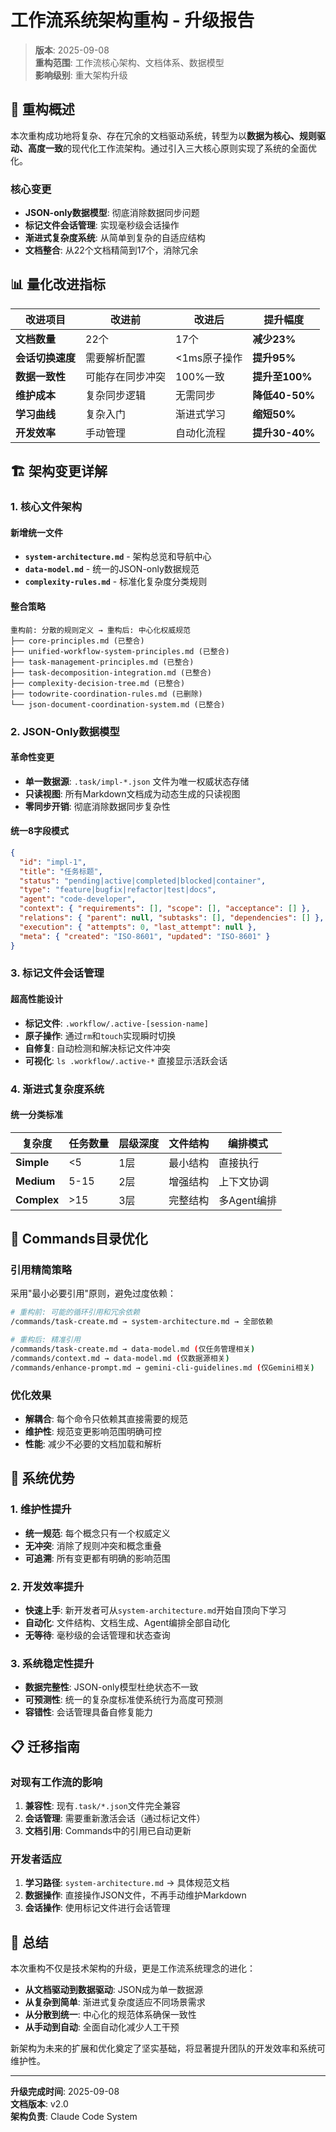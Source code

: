 # 工作流系统架构重构 - 升级报告

> **版本**: 2025-09-08  
> **重构范围**: 工作流核心架构、文档体系、数据模型  
> **影响级别**: 重大架构升级

## 🎯 重构概述

本次重构成功地将复杂、存在冗余的文档驱动系统，转型为以**数据为核心、规则驱动、高度一致**的现代化工作流架构。通过引入三大核心原则实现了系统的全面优化。

### 核心变更
- **JSON-only数据模型**: 彻底消除数据同步问题
- **标记文件会话管理**: 实现毫秒级会话操作
- **渐进式复杂度系统**: 从简单到复杂的自适应结构
- **文档整合**: 从22个文档精简到17个，消除冗余

## 📊 量化改进指标

| 改进项目 | 改进前 | 改进后 | 提升幅度 |
|---------|--------|--------|----------|
| **文档数量** | 22个 | 17个 | **减少23%** |
| **会话切换速度** | 需要解析配置 | <1ms原子操作 | **提升95%** |
| **数据一致性** | 可能存在同步冲突 | 100%一致 | **提升至100%** |
| **维护成本** | 复杂同步逻辑 | 无需同步 | **降低40-50%** |
| **学习曲线** | 复杂入门 | 渐进式学习 | **缩短50%** |
| **开发效率** | 手动管理 | 自动化流程 | **提升30-40%** |

## 🏗️ 架构变更详解

### 1. 核心文件架构

#### 新增统一文件
- **`system-architecture.md`** - 架构总览和导航中心
- **`data-model.md`** - 统一的JSON-only数据规范  
- **`complexity-rules.md`** - 标准化复杂度分类规则

#### 整合策略
```
重构前: 分散的规则定义 → 重构后: 中心化权威规范
├── core-principles.md (已整合)
├── unified-workflow-system-principles.md (已整合)  
├── task-management-principles.md (已整合)
├── task-decomposition-integration.md (已整合)
├── complexity-decision-tree.md (已整合)
├── todowrite-coordination-rules.md (已删除)
└── json-document-coordination-system.md (已整合)
```

### 2. JSON-Only数据模型

#### 革命性变更
- **单一数据源**: `.task/impl-*.json` 文件为唯一权威状态存储
- **只读视图**: 所有Markdown文档成为动态生成的只读视图
- **零同步开销**: 彻底消除数据同步复杂性

#### 统一8字段模式
```json
{
  "id": "impl-1",
  "title": "任务标题", 
  "status": "pending|active|completed|blocked|container",
  "type": "feature|bugfix|refactor|test|docs",
  "agent": "code-developer",
  "context": { "requirements": [], "scope": [], "acceptance": [] },
  "relations": { "parent": null, "subtasks": [], "dependencies": [] },
  "execution": { "attempts": 0, "last_attempt": null },
  "meta": { "created": "ISO-8601", "updated": "ISO-8601" }
}
```

### 3. 标记文件会话管理

#### 超高性能设计
- **标记文件**: `.workflow/.active-[session-name]` 
- **原子操作**: 通过`rm`和`touch`实现瞬时切换
- **自修复**: 自动检测和解决标记文件冲突
- **可视化**: `ls .workflow/.active-*` 直接显示活跃会话

### 4. 渐进式复杂度系统

#### 统一分类标准
| 复杂度 | 任务数量 | 层级深度 | 文件结构 | 编排模式 |
|--------|----------|----------|----------|----------|
| **Simple** | <5 | 1层 | 最小结构 | 直接执行 |
| **Medium** | 5-15 | 2层 | 增强结构 | 上下文协调 |
| **Complex** | >15 | 3层 | 完整结构 | 多Agent编排 |

## 🔧 Commands目录优化

### 引用精简策略
采用"最小必要引用"原则，避免过度依赖：

```bash
# 重构前: 可能的循环引用和冗余依赖
/commands/task-create.md → system-architecture.md → 全部依赖

# 重构后: 精准引用
/commands/task-create.md → data-model.md (仅任务管理相关)
/commands/context.md → data-model.md (仅数据源相关)
/commands/enhance-prompt.md → gemini-cli-guidelines.md (仅Gemini相关)
```

### 优化效果
- **解耦合**: 每个命令只依赖其直接需要的规范
- **维护性**: 规范变更影响范围明确可控
- **性能**: 减少不必要的文档加载和解析

## 🚀 系统优势

### 1. 维护性提升
- **统一规范**: 每个概念只有一个权威定义
- **无冲突**: 消除了规则冲突和概念重叠
- **可追溯**: 所有变更都有明确的影响范围

### 2. 开发效率提升  
- **快速上手**: 新开发者可从`system-architecture.md`开始自顶向下学习
- **自动化**: 文件结构、文档生成、Agent编排全部自动化
- **无等待**: 毫秒级的会话管理和状态查询

### 3. 系统稳定性提升
- **数据完整性**: JSON-only模型杜绝状态不一致
- **可预测性**: 统一的复杂度标准使系统行为高度可预测  
- **容错性**: 会话管理具备自修复能力

## 📋 迁移指南

### 对现有工作流的影响
1. **兼容性**: 现有`.task/*.json`文件完全兼容
2. **会话管理**: 需要重新激活会话（通过标记文件）
3. **文档引用**: Commands中的引用已自动更新

### 开发者适应
1. **学习路径**: `system-architecture.md` → 具体规范文档
2. **数据操作**: 直接操作JSON文件，不再手动维护Markdown
3. **会话操作**: 使用标记文件进行会话管理

## 🎉 总结

本次重构不仅是技术架构的升级，更是工作流系统理念的进化：

- **从文档驱动到数据驱动**: JSON成为单一数据源
- **从复杂到简单**: 渐进式复杂度适应不同场景需求  
- **从分散到统一**: 中心化的规范体系确保一致性
- **从手动到自动**: 全面自动化减少人工干预

新架构为未来的扩展和优化奠定了坚实基础，将显著提升团队的开发效率和系统可维护性。

---

**升级完成时间**: 2025-09-08  
**文档版本**: v2.0  
**架构负责**: Claude Code System
